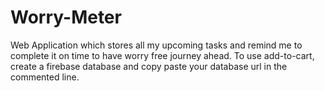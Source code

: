 # Worry-Meter
Web Application which stores all my upcoming tasks and remind me to complete it on time to have worry free journey ahead.
To use add-to-cart, create a firebase database and copy paste your database url in the commented line.

